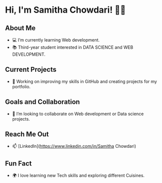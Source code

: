 # Hi, I'm Samitha Chowdari! 👋🌱

## About Me
- 💻 I’m currently learning Web development.
- 📚 Third-year student interested in DATA SCIENCE and WEB DEVELOPMENT.

## Current Projects
- 🚀 Working on improving my skills in GitHub and creating projects for my portfolio.

## Goals and Collaboration
- 🤝 I’m looking to collaborate on Web development or Data science projects.

## Reach Me Out
- 📫 [LinkedIn](https://www.linkedin.com/in/Samitha Chowdari)

## Fun Fact
- 🌍 I love learning new Tech skills and exploring different Cuisines.

